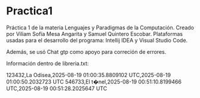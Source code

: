 # Practica1
Práctica 1 de la materia Lenguajes y Paradigmas de la Computación. Creado por Viliam Sofía Mesa Angarita y Samuel Quintero Escobar.
Plataformas usadas para el desarrollo del programa: Intellij IDEA y Visual Studio Code.

Además, se usó Chat gtp como apoyo para correción de errores.

Información dentro de libreria.txt:

123432,La Odisea,2025-08-19 01:00:35.8809102 UTC,2025-08-19 01:00:50.2032723 UTC
546733,El t�nel,2025-08-19 00:51:10.8199466 UTC,2025-08-19 00:51:28.2025647 UTC
